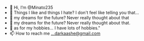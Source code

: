 - 👋 Hi, I’m @Minato235
- 👀 Things I like and things I hate? I don't feel like telling you that...
- 🌱  my dreams for the future? Never really thought about that
- 💞️ my dreams for the future? Never really thought about that.
- 👀 as for my hobbies... I have lots of hobbies."
- 📫 How to reach me ...darkaashe@gmail.com
